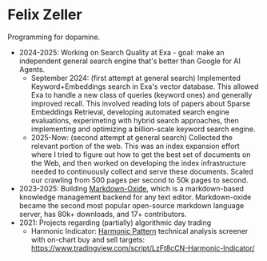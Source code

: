 # Felix Zeller

Programming for dopamine.

- 2024-2025: Working on Search Quality at Exa - goal: make an independent general search engine that's better than Google for AI Agents.
  - September 2024: (first attempt at general search) Implemented Keyword+Embeddings search in Exa's vector database. This allowed Exa to handle a new class of queries (keyword ones) and generally improved recall. This involved reading lots of papers about Sparse Embeddings Retrieval, developing automated search engine evaluations, experimeting with hybrid search approaches, then implementing and optimizing a billion-scale keyword search engine.
  - 2025-Now: (second attempt at general search) Collected the relevant portion of the web. This was an index expansion effort where I tried to figure out how to get the best set of documents on the Web, and then worked on developing the index infrastructure needed to continuously collect and serve these documents. Scaled our crawling from 500 pages per second to 50k pages to second.
- 2023-2025: Building [Markdown-Oxide](https://github.com/Feel-ix-343/markdown-oxide), which is a markdown-based knowledge management backend for any text editor. Markdown-oxide became the second most popular open-source markdown language server, has 80k+ downloads, and 17+ contributors.
- 2021: Projects regarding (partially) algorithmic day trading
  - Harmonic Indicator: [Harmonic Pattern](https://www.investopedia.com/articles/forex/11/harmonic-patterns-in-the-currency-markets.asp) technical analysis screener with on-chart buy and sell targets: https://www.tradingview.com/script/LzFt8cCN-Harmonic-Indicator/


